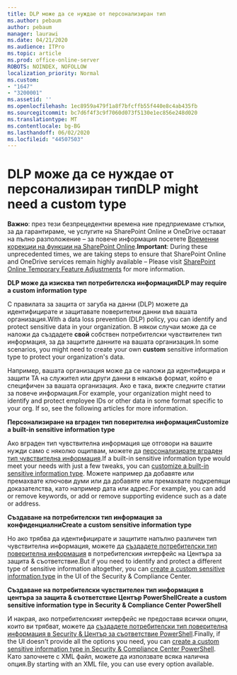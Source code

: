 ```yaml
---
title: DLP може да се нуждае от персонализиран тип
ms.author: pebaum
author: pebaum
manager: laurawi
ms.date: 04/21/2020
ms.audience: ITPro
ms.topic: article
ms.prod: office-online-server
ROBOTS: NOINDEX, NOFOLLOW
localization_priority: Normal
ms.custom:
- "1647"
- "3200001"
ms.assetid: ''
ms.openlocfilehash: 1ec8959a479f1a8f7bfcffb55f440e8c4ab435fb
ms.sourcegitcommit: bc7d6f4f3c9f7060d073f5130e1ec856e248d020
ms.translationtype: MT
ms.contentlocale: bg-BG
ms.lasthandoff: 06/02/2020
ms.locfileid: "44507503"
---
```

# <a name="dlp-might-need-a-custom-type"></a><span data-ttu-id="f99f4-102">DLP може да се нуждае от персонализиран тип</span><span class="sxs-lookup"><span data-stu-id="f99f4-102">DLP might need a custom type</span></span>

<span data-ttu-id="f99f4-103">**Важно**: през тези безпрецедентни времена ние предприемаме стъпки, за да гарантираме, че услугите на SharePoint Online и OneDrive остават на пълно разположение – за повече информация посетете [Временни корекции на функции на SharePoint Online](https://aka.ms/ODSPAdjustments).</span><span class="sxs-lookup"><span data-stu-id="f99f4-103">**Important**: During these unprecedented times, we are taking steps to ensure that SharePoint Online and OneDrive services remain highly available – Please visit [SharePoint Online Temporary Feature Adjustments](https://aka.ms/ODSPAdjustments) for more information.</span></span>

<span data-ttu-id="f99f4-104">**DLP може да изисква тип потребителска информация**</span><span class="sxs-lookup"><span data-stu-id="f99f4-104">**DLP may require a custom information type**</span></span>

<span data-ttu-id="f99f4-105">С правилата за защита от загуба на данни (DLP) можете да идентифицирате и защитавате поверителни данни във вашата организация.</span><span class="sxs-lookup"><span data-stu-id="f99f4-105">With a data loss prevention (DLP) policy, you can identify and protect sensitive data in your organization.</span></span> <span data-ttu-id="f99f4-106">В някои случаи може да се наложи да създадете **свой** собствен потребителски чувствителен тип информация, за да защитите данните на вашата организация.</span><span class="sxs-lookup"><span data-stu-id="f99f4-106">In some scenarios, you might need to create your own **custom** sensitive information type to protect your organization's data.</span></span>

<span data-ttu-id="f99f4-107">Например, вашата организация може да се наложи да идентифицира и защити ТА на служител или други данни в някакъв формат, който е специфичен за вашата организация. Ако е така, вижте следните статии за повече информация.</span><span class="sxs-lookup"><span data-stu-id="f99f4-107">For example, your organization might need to identify and protect employee IDs or other data in some format specific to your org. If so, see the following articles for more information.</span></span>
  
 <span data-ttu-id="f99f4-108">**Персонализиране на вграден тип поверителна информация**</span><span class="sxs-lookup"><span data-stu-id="f99f4-108">**Customize a built-in sensitive information type**</span></span>
  
<span data-ttu-id="f99f4-109">Ако вграден тип чувствителна информация ще отговори на вашите нужди само с няколко ощипвам, можете да [персонализирате вграден тип чувствителна информация](https://docs.microsoft.com/microsoft-365/compliance/customize-a-built-in-sensitive-information-type).</span><span class="sxs-lookup"><span data-stu-id="f99f4-109">If a built-in sensitive information type would meet your needs with just a few tweaks, you can [customize a built-in sensitive information type](https://docs.microsoft.com/microsoft-365/compliance/customize-a-built-in-sensitive-information-type).</span></span> <span data-ttu-id="f99f4-110">Можете например да добавяте или премахвате ключови думи или да добавяте или премахвате подкрепящи доказателства, като например дата или адрес.</span><span class="sxs-lookup"><span data-stu-id="f99f4-110">For example, you can add or remove keywords, or add or remove supporting evidence such as a date or address.</span></span>
  
 <span data-ttu-id="f99f4-111">**Създаване на потребителски тип информация за конфиденциални**</span><span class="sxs-lookup"><span data-stu-id="f99f4-111">**Create a custom sensitive information type**</span></span>
  
<span data-ttu-id="f99f4-112">Но ако трябва да идентифицирате и защитите напълно различен тип чувствителна информация, можете да [създадете потребителски тип поверителна информация](https://docs.microsoft.com/microsoft-365/compliance/create-a-custom-sensitive-information-type) в потребителския интерфейс на Центъра за защита & съответствие.</span><span class="sxs-lookup"><span data-stu-id="f99f4-112">But if you need to identify and protect a different type of sensitive information altogether, you can [create a custom sensitive information type](https://docs.microsoft.com/microsoft-365/compliance/create-a-custom-sensitive-information-type) in the UI of the Security & Compliance Center.</span></span>
  
<span data-ttu-id="f99f4-113">**Създаване на потребителски чувствителен тип информация в центъра за защита & съответствие Център PowerShell**</span><span class="sxs-lookup"><span data-stu-id="f99f4-113">**Create a custom sensitive information type in Security & Compliance Center PowerShell**</span></span>

<span data-ttu-id="f99f4-114">И накрая, ако потребителският интерфейс не предоставя всички опции, които ви трябват, можете да [създадете потребителски тип поверителна информация в Security & Център за съответствие PowerShell](https://docs.microsoft.com/microsoft-365/compliance/create-a-custom-sensitive-information-type-in-scc-powershell).</span><span class="sxs-lookup"><span data-stu-id="f99f4-114">Finally, if the UI doesn't provide all the options you need, you can [create a custom sensitive information type in Security & Compliance Center PowerShell](https://docs.microsoft.com/microsoft-365/compliance/create-a-custom-sensitive-information-type-in-scc-powershell).</span></span> <span data-ttu-id="f99f4-115">Като започнете с XML файл, можете да използвате всяка налична опция.</span><span class="sxs-lookup"><span data-stu-id="f99f4-115">By starting with an XML file, you can use every option available.</span></span>
